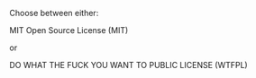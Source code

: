 Choose between either:

MIT Open Source License (MIT)

or

DO WHAT THE FUCK YOU WANT TO PUBLIC LICENSE (WTFPL)
